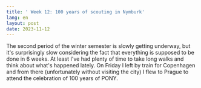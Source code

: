 ```yaml
---
title: ' Week 12: 100 years of scouting in Nymburk'
lang: en
layout: post
date: 2023-11-12
---
```


The second period of the winter semester is slowly getting underway, but it's surprisingly slow considering the fact that everything is supposed to be done in 6 weeks. At least I've had plenty of time to take long walks and think about what's happened lately. On Friday I left by train for Copenhagen and from there (unfortunately without visiting the city) I flew to Prague to attend the celebration of 100 years of PONY.